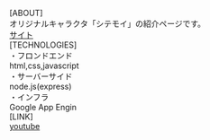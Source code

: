 [ABOUT]  
オリジナルキャラクタ「シテモイ」の紹介ページです。  
[サイト](https://unified-canyon-350709.dt.r.appspot.com)  
[TECHNOLOGIES]  
・フロンドエンド  
html,css,javascript  
・サーバーサイド  
node.js(express)  
・インフラ  
Google App Engin  
[LINK]  
[youtube](https://youtube.com/channel/UCN75Xrcdj9oSJqdGc_UCb2w)
